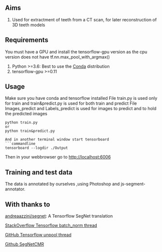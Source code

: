 ## Aims
1. Used for extractment of teeth from a CT scan, for later reconstruction of 3D teeth models

## Requirements
You must have a GPU and install the tensorflow-gpu version as the cpu version does not have tf.nn.max_pool_with_argmax()
1. Python >=3.6: Best to use the [Conda](https://www.continuum.io/downloads) distribution
2. tensorflow-gpu >=0.11

## Usage
Make sure you have conda and tensorflow installed
File train.py is used only for train and train&predict.py is used for both train and predict
File Images_predict and Labels_predict is used for images to predict and to hold the predicted images

```commandline
python train.py
or
python train&predict.py

And in another terminal window start tensorboard
```commandline
tensorboard --logdir ./Output
```
Then in your webbrowser go to [http://localhost:6006](http://localhost:6006)

## Training and test data
The data is annotated by ourselves ,using Photoshop and js-segment-annotator.

## With thanks to
[andreaazzini/segnet](https://github.com/andreaazzini/segnet): A Tensorflow SegNet translation

[StackOverflow Tensorflow batch_norm thread](http://stackoverflow.com/questions/40081697/getting-low-test-accuracy-using-tensorflow-batch-norm-function)

[GitHub Tensorflow unpool thread](https://github.com/tensorflow/tensorflow/issues/2169)

[Github SegNetCMR](https://github.com/mshunshin/SegNetCMR)
